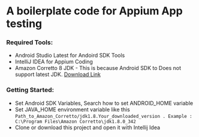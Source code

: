 # A boilerplate code for Appium App testing

### Required Tools:
- Android Studio Latest for Andoird SDK Tools
- IntelliJ IDEA for Appium Coding
- Amazon Corretto 8 JDK - This is because Android SDK to Does not support latest JDK. [Download Link](https://docs.aws.amazon.com/corretto/latest/corretto-8-ug/downloads-list.html)

### Getting Started:
- Set Android SDK Variables, Search how to set ANDROID_HOME variable
- Set JAVA_HOME environment variable like this `Path_to_Amazon_Corretto/jdk1.8.Your_downloaded_version . Example : C:\Program Files\Amazon Corretto\jdk1.8.0_342`
- Clone or download this project and open it with Intellij Idea


